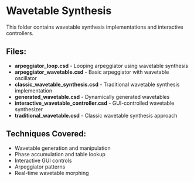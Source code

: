 # Wavetable Synthesis

This folder contains wavetable synthesis implementations and interactive controllers.

## Files:
- **arpeggiator_loop.csd** - Looping arpeggiator using wavetable synthesis
- **arpeggiator_wavetable.csd** - Basic arpeggiator with wavetable oscillator
- **classic_wavetable_synthesis.csd** - Traditional wavetable synthesis implementation
- **generated_wavetable.csd** - Dynamically generated wavetables
- **interactive_wavetable_controller.csd** - GUI-controlled wavetable synthesizer
- **traditional_wavetable.csd** - Classic wavetable synthesis approach

## Techniques Covered:
- Wavetable generation and manipulation
- Phase accumulation and table lookup
- Interactive GUI controls
- Arpeggiator patterns
- Real-time wavetable morphing
